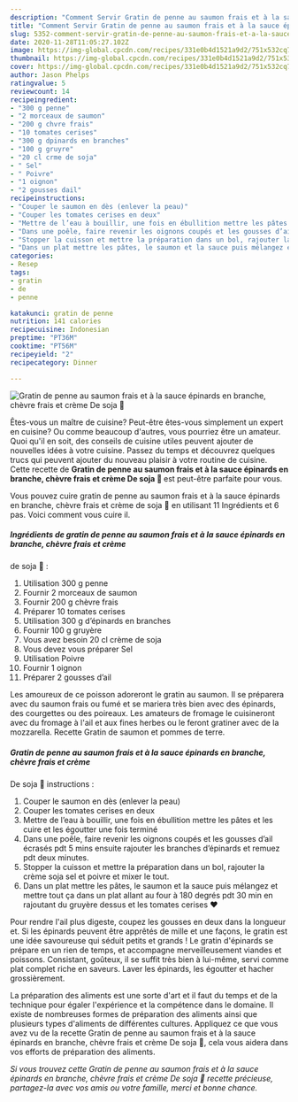 ```yaml
---
description: "Comment Servir Gratin de penne au saumon frais et à la sauce épinards en branche, chèvre frais et crème De soja 🤤"
title: "Comment Servir Gratin de penne au saumon frais et à la sauce épinards en branche, chèvre frais et crème De soja 🤤"
slug: 5352-comment-servir-gratin-de-penne-au-saumon-frais-et-a-la-sauce-epinards-en-branche-chevre-frais-et-creme-de-soja
date: 2020-11-28T11:05:27.102Z
image: https://img-global.cpcdn.com/recipes/331e0b4d1521a9d2/751x532cq70/gratin-de-penne-au-saumon-frais-et-a-la-sauce-epinards-en-branche-chevre-frais-et-creme-de-soja-🤤-photo-principale-de-la-recette.jpg
thumbnail: https://img-global.cpcdn.com/recipes/331e0b4d1521a9d2/751x532cq70/gratin-de-penne-au-saumon-frais-et-a-la-sauce-epinards-en-branche-chevre-frais-et-creme-de-soja-🤤-photo-principale-de-la-recette.jpg
cover: https://img-global.cpcdn.com/recipes/331e0b4d1521a9d2/751x532cq70/gratin-de-penne-au-saumon-frais-et-a-la-sauce-epinards-en-branche-chevre-frais-et-creme-de-soja-🤤-photo-principale-de-la-recette.jpg
author: Jason Phelps
ratingvalue: 5
reviewcount: 14
recipeingredient:
- "300 g penne"
- "2 morceaux de saumon"
- "200 g chvre frais"
- "10 tomates cerises"
- "300 g dpinards en branches"
- "100 g gruyre"
- "20 cl crme de soja"
- " Sel"
- " Poivre"
- "1 oignon"
- "2 gousses dail"
recipeinstructions:
- "Couper le saumon en dès (enlever la peau)"
- "Couper les tomates cerises en deux"
- "Mettre de l’eau à bouillir, une fois en ébullition mettre les pâtes et les cuire et les égoutter une fois terminé"
- "Dans une poêle, faire revenir les oignons coupés et les gousses d’ail écrasés pdt 5 mins ensuite rajouter les branches d’épinards et remuez pdt deux minutes."
- "Stopper la cuisson et mettre la préparation dans un bol, rajouter la crème soja sel et poivre et mixer le tout."
- "Dans un plat mettre les pâtes, le saumon et la sauce puis mélangez et mettre tout ça dans un plat allant au four à 180 degrés pdt 30 min en rajoutant du gruyère dessus et les tomates cerises ❤️"
categories:
- Resep
tags:
- gratin
- de
- penne

katakunci: gratin de penne 
nutrition: 141 calories
recipecuisine: Indonesian
preptime: "PT36M"
cooktime: "PT56M"
recipeyield: "2"
recipecategory: Dinner

---
```



![Gratin de penne au saumon frais et à la sauce épinards en branche, chèvre frais et crème
De soja 🤤](https://img-global.cpcdn.com/recipes/331e0b4d1521a9d2/751x532cq70/gratin-de-penne-au-saumon-frais-et-a-la-sauce-epinards-en-branche-chevre-frais-et-creme-de-soja-🤤-photo-principale-de-la-recette.jpg)

Êtes-vous un maître de cuisine? Peut-être êtes-vous simplement un expert en cuisine? Ou comme beaucoup d'autres, vous pourriez être un amateur. Quoi qu'il en soit, des conseils de cuisine utiles peuvent ajouter de nouvelles idées à votre cuisine. Passez du temps et découvrez quelques trucs qui peuvent ajouter du nouveau plaisir à votre routine de cuisine. Cette recette de <strong> Gratin de penne au saumon frais et à la sauce épinards en branche, chèvre frais et crème
De soja 🤤 </strong> est peut-être parfaite pour vous.

<!--inarticleads1-->

Vous pouvez cuire gratin de penne au saumon frais et à la sauce épinards en branche, chèvre frais et crème
de soja 🤤 en utilisant 11 Ingrédients et 6 pas. Voici comment vous cuire il.

##### Ingrédients de gratin de penne au saumon frais et à la sauce épinards en branche, chèvre frais et crème
de soja 🤤 :

1. Utilisation 300 g penne
1. Fournir 2 morceaux de saumon
1. Fournir 200 g chèvre frais
1. Préparer 10 tomates cerises
1. Utilisation 300 g d’épinards en branches
1. Fournir 100 g gruyère
1. Vous avez besoin 20 cl crème de soja
1. Vous devez vous préparer  Sel
1. Utilisation  Poivre
1. Fournir 1 oignon
1. Préparer 2 gousses d’ail


Les amoureux de ce poisson adoreront le gratin au saumon. Il se préparera avec du saumon frais ou fumé et se mariera très bien avec des épinards, des courgettes ou des poireaux. Les amateurs de fromage le cuisineront avec du fromage à l&#39;ail et aux fines herbes ou le feront gratiner avec de la mozzarella. Recette Gratin de saumon et pommes de terre. 

<!--inarticleads2-->

##### Gratin de penne au saumon frais et à la sauce épinards en branche, chèvre frais et crème
De soja 🤤 instructions :

1. Couper le saumon en dès (enlever la peau)
1. Couper les tomates cerises en deux
1. Mettre de l’eau à bouillir, une fois en ébullition mettre les pâtes et les cuire et les égoutter une fois terminé
1. Dans une poêle, faire revenir les oignons coupés et les gousses d’ail écrasés pdt 5 mins ensuite rajouter les branches d’épinards et remuez pdt deux minutes.
1. Stopper la cuisson et mettre la préparation dans un bol, rajouter la crème soja sel et poivre et mixer le tout.
1. Dans un plat mettre les pâtes, le saumon et la sauce puis mélangez et mettre tout ça dans un plat allant au four à 180 degrés pdt 30 min en rajoutant du gruyère dessus et les tomates cerises ❤️


Pour rendre l&#39;ail plus digeste, coupez les gousses en deux dans la longueur et. Si les épinards peuvent être apprêtés de mille et une façons, le gratin est une idée savoureuse qui séduit petits et grands ! Le gratin d&#39;épinards se prépare en un rien de temps, et accompagne merveilleusement viandes et poissons. Consistant, goûteux, il se suffit très bien à lui-même, servi comme plat complet riche en saveurs. Laver les épinards, les égoutter et hacher grossièrement. 

<!--inarticleads1-->

<p>
La préparation des aliments est une sorte d'art et il faut du temps et de la technique pour égaler l'expérience et la compétence dans le domaine. Il existe de nombreuses formes de préparation des aliments ainsi que plusieurs types d'aliments de différentes cultures. Appliquez ce que vous avez vu de la recette Gratin de penne au saumon frais et à la sauce épinards en branche, chèvre frais et crème
De soja 🤤, cela vous aidera dans vos efforts de préparation des aliments.
</p>

<p>
<i>Si vous trouvez cette Gratin de penne au saumon frais et à la sauce épinards en branche, chèvre frais et crème
De soja 🤤 recette précieuse, partagez-la avec vos amis ou votre famille, merci et bonne chance.</i>
</p>
